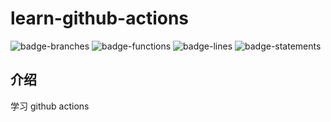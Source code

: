 # learn-github-actions

![badge-branches](https://cdn.jsdelivr.net/gh/z-juln/learn-github-actions@master/doc/assets/badge-branches.svg)
![badge-functions](https://cdn.jsdelivr.net/gh/z-juln/learn-github-actions@master/doc/assets/badge-functions.svg)
![badge-lines](https://cdn.jsdelivr.net/gh/z-juln/learn-github-actions@master/doc/assets/badge-lines.svg)
![badge-statements](https://cdn.jsdelivr.net/gh/z-juln/learn-github-actions@master/doc/assets/badge-statements.svg)

## 介绍

学习 github actions
